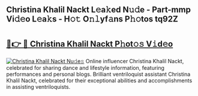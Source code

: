 ## Christina Khalil Nackt L𝚎a𝚔ed N𝚞𝚍e - Part-mmp Vi𝚍𝚎o L𝚎a𝚔s - H𝚘𝚝 O𝚗𝚕yf𝚊ns P𝚑𝚘tos tq92Z

# <h2><a href="http://kfc68bc.oniu.top/?m=Christina+Khalil+Nackt">🔗👉 🔴 Christina Khalil Nackt P𝚑ot𝚘𝚜 V𝚒d𝚎o</a></h2>

[![Christina Khalil Nackt Nu𝚍e𝚜](https://i.imgur.com/0qMVB7G.gif)](http://kfc68bc.oniu.top/?m=Christina+Khalil+Nackt)
Online influencer Christina Khalil Nackt, celebrated for sharing dance and lifestyle information, featuring performances and personal blogs. Brilliant ventriloquist assistant Christina Khalil Nackt, celebrated for their exceptional abilities and accomplishments in assisting ventriloquists.  
